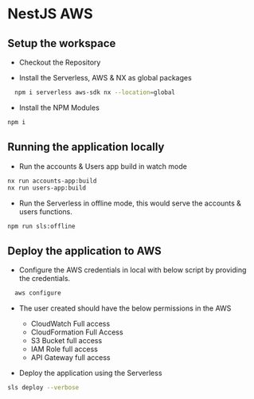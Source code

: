 
# NestJS AWS

## Setup the workspace

* Checkout the Repository

* Install the Serverless, AWS & NX as global packages

``` bash
  npm i serverless aws-sdk nx --location=global
```

* Install the NPM Modules

``` bash
npm i
```

## Running the application locally

* Run the accounts & Users app build in watch mode

``` bash
nx run accounts-app:build
nx run users-app:build
```

* Run the Serverless in offline mode, this would serve the accounts & users functions.
```
npm run sls:offline
```

## Deploy the application to AWS

* Configure the AWS credentials in local with below script by providing the credentials.
``` bash
  aws configure
```

* The user created should have the below permissions in the AWS
    * CloudWatch Full access
    * CloudFormation Full Access
    * S3 Bucket full access
    * IAM Role full access
    * API Gateway full access
    
* Deploy the application using the Serverless
``` bash
sls deploy --verbose

```

